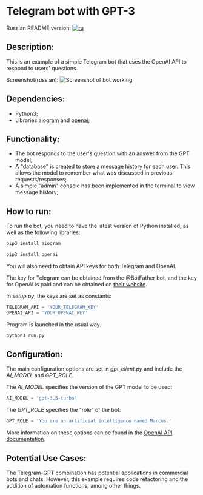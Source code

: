 # Telegram bot with GPT-3

Russian README version: [![ru](https://img.shields.io/badge/lang-ru-green.svg)](https://github.com/blazer2kforever/telegram_gpt_bot/blob/main/README.ru.md)

## Description:

This is an example of a simple Telegram bot that uses the OpenAI API to respond to users' questions.

Screenshot(russian):
![Screenshot of bot working](https://i.imgur.com/H3WFmVA.jpg "That's how it works")

## Dependencies:

- Python3;
- Libraries [aiogram](https://github.com/aiogram/aiogram) and [openai](https://openai.com/blog/openai-api);

## Functionality:

- The bot responds to the user's question with an answer from the GPT model;
- A "database" is created to store a message history for each user. This allows the model to remember what was discussed in previous requests/responses;
- A simple "admin" console has been implemented in the terminal to view message history;

## How to run:

To run the bot, you need to have the latest version of Python installed, as well as the following libraries:

```bash
pip3 install aiogram
```

```bash
pip3 install openai
```

You will also need to obtain API keys for both Telegram and OpenAI.

The key for Telegram can be obtained from the @BotFather bot, and the key for OpenAI is paid and can be obtained on [their website](https://platform.openai.com).

In _setup.py_, the keys are set as constants:

```python
TELEGRAM_API = 'YOUR_TELEGRAM_KEY'
OPENAI_API = 'YOUR_OPENAI_KEY'
```

Program is launched in the usual way.

```bash
python3 run.py
```

## Configuration:

The main configuration options are set in _gpt_client.py_ and include the _AI_MODEL_ and _GPT_ROLE_.

The _AI_MODEL_ specifies the version of the GPT model to be used:

```python
AI_MODEL = 'gpt-3.5-turbo'
```

The _GPT_ROLE_ specifies the "role" of the bot:

```python
GPT_ROLE = 'You are an artificial intelligence named Marcus.'
```

More information on these options can be found in the [OpenAI API documentation](https://platform.openai.com/docs/api-reference).

## Potential Use Cases:

The Telegram-GPT combination has potential applications in commercial bots and chats. However, this example requires code refactoring and the addition of automation functions, among other things.
